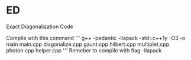 # ED
Exact Diagonalization Code

Compile with this command
'''
g++ -pedantic -llapack -std=c++1y -O3 -o main main.cpp diagonalize.cpp gaunt.cpp hilbert.cpp multiplet.cpp photon.cpp helper.cpp
'''
Remeber to compile with flag -llapack